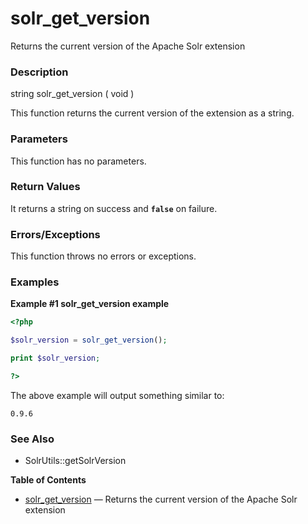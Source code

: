 solr\_get\_version
==================

Returns the current version of the Apache Solr extension

### Description

<span class="type">string</span> <span
class="methodname">solr\_get\_version</span> ( <span
class="methodparam">void</span> )

This function returns the current version of the extension as a string.

### Parameters

This function has no parameters.

### Return Values

It returns a string on success and **`false`** on failure.

### Errors/Exceptions

This function throws no errors or exceptions.

### Examples

**Example \#1 <span class="function">solr\_get\_version</span> example**

``` php
<?php

$solr_version = solr_get_version();

print $solr_version;

?>
```

The above example will output something similar to:

    0.9.6

### See Also

-   <span class="function">SolrUtils::getSolrVersion</span>

**Table of Contents**

-   [solr\_get\_version](/ref/solr.html#solr_get_version) — Returns the
    current version of the Apache Solr extension
